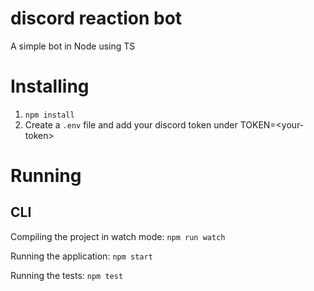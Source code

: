 # discord reaction bot
A simple bot in Node using TS
# Installing

1. `npm install`
2. Create a `.env` file and add your discord token under TOKEN=\<your-token\>

# Running

## CLI

Compiling the project in watch mode: `npm run watch`

Running the application: `npm start`

Running the tests: `npm test`
